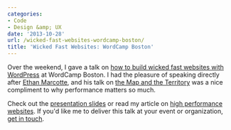 ```yaml
---
categories:
- Code
- Design &amp; UX
date: '2013-10-28'
url: /wicked-fast-websites-wordcamp-boston/
title: 'Wicked Fast Websites: WordCamp Boston'
---
```


Over the weekend, I gave a talk on <a href="https://speakerdeck.com/cferdinandi/wicked-fast-wordpress-wordcamp-boston-2013">how to build wicked fast websites with WordPress</a> at WordCamp Boston. I had the pleasure of speaking directly after <a href="http://ethanmarcotte.com/">Ethan Marcotte</a>, and his talk on <a href="http://vimeo.com/63525054">the Map and the Territory</a> was a nice compliment to why performance matters so much.

Check out the <a href="https://speakerdeck.com/cferdinandi/wicked-fast-wordpress-wordcamp-boston-2013">presentation slides</a> or read my article on <a href="https://gomakethings.com/high-performance-websites/">high performance websites</a>. If you'd like me to deliver this talk at your event or organization, <a href="https://gomakethings.com/about/">get in touch</a>.

<script async class="speakerdeck-embed" data-id="342840f01e5e0131047a4ece5468c54b" data-ratio="1.77469670710572" src="//speakerdeck.com/assets/embed.js"></script>
